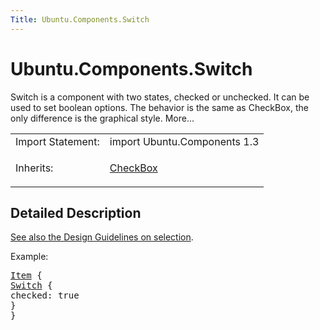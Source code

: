 ```yaml
---
Title: Ubuntu.Components.Switch
---
```


# Ubuntu.Components.Switch

<span class="subtitle"></span>
<!-- $$$Switch-brief -->
<p>Switch is a component with two states, checked or unchecked. It can be used to set boolean options. The behavior is the same as CheckBox, the only difference is the graphical style. More...</p>
<!-- @@@Switch -->
<table class="alignedsummary">
<tr><td class="memItemLeft rightAlign topAlign"> Import Statement:</td><td class="memItemRight bottomAlign"> import Ubuntu.Components 1.3</td></tr><tr><td class="memItemLeft rightAlign topAlign"> Inherits:</td><td class="memItemRight bottomAlign"> <p><a href="Ubuntu.Components.CheckBox.md">CheckBox</a></p>
</td></tr></table><ul>
</ul>
<!-- $$$Switch-description -->
<h2 id="details">Detailed Description</h2>
</p>
<p><a href="../design/building-blocks/selection-controls.md">See also the Design Guidelines on selection</a>.</p>
<p>Example:</p>
<pre class="qml"><span class="type"><a href="QtQuick.Item.md">Item</a></span> {
<span class="type"><a href="index.html">Switch</a></span> {
<span class="name">checked</span>: <span class="number">true</span>
}
}</pre>
<!-- @@@Switch -->
